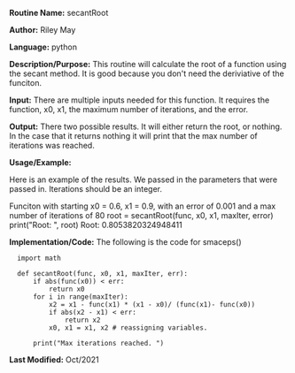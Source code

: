 

**Routine Name:**           secantRoot  

**Author:** Riley May

**Language:** python

**Description/Purpose:** This routine will calculate the root of a function using the secant method. It is good because
you don't need the deriviative of the funciton. 

**Input:** There are multiple inputs needed for this function. It requires the function, x0, x1, the maximum number of 
iterations, and the error. 

**Output:** There two possible results. It will either return the root, or nothing. In the case that it returns nothing
it will print that the max number of iterations was reached. 

**Usage/Example:**

Here is an example of the results. We passed in the parameters that were passed in.
Iterations should be an integer. 

Funciton with starting x0 = 0.6,  x1 = 0.9, with an error of 0.001 and a max number of iterations of 80
root = secantRoot(func, x0, x1, maxIter, error)
print("Root: ", root)
Root:  0.8053820324948411



**Implementation/Code:** The following is the code for smaceps()

      
      import math
      
      def secantRoot(func, x0, x1, maxIter, err):
          if abs(func(x0)) < err: 
              return x0
          for i in range(maxIter):
              x2 = x1 - func(x1) * (x1 - x0)/ (func(x1)- func(x0))
              if abs(x2 - x1) < err:
                  return x2
              x0, x1 = x1, x2 # reassigning variables. 
      
          print("Max iterations reached. ")
      
**Last Modified:** Oct/2021
